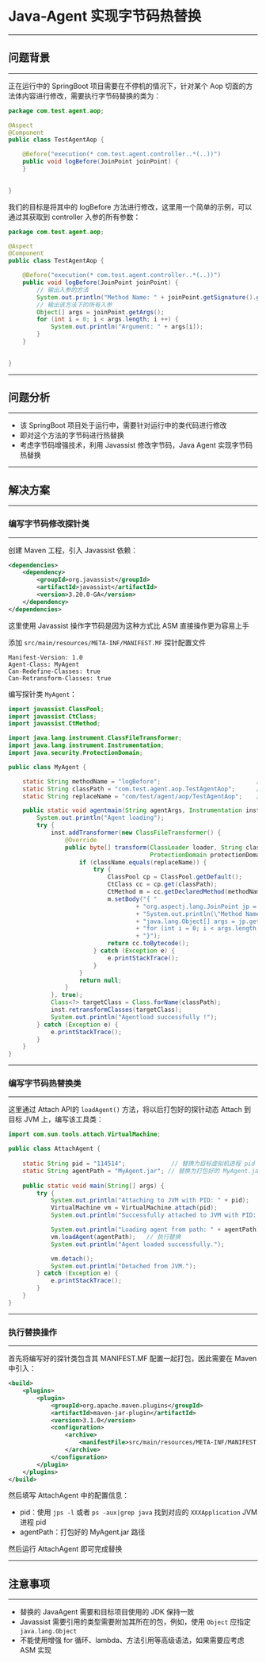 # Java-Agent 实现字节码热替换

****

## 问题背景

****

正在运行中的 SpringBoot 项目需要在不停机的情况下，针对某个 Aop 切面的方法体内容进行修改，需要执行字节码替换的类为：

```java
package com.test.agent.aop;

@Aspect
@Component
public class TestAgentAop {

    @Before("execution(* com.test.agent.controller..*(..))")
    public void logBefore(JoinPoint joinPoint) {
    }
    

}
```

我们的目标是将其中的 logBefore 方法进行修改，这里用一个简单的示例，可以通过其获取到 controller 入参的所有参数：

```java
package com.test.agent.aop;

@Aspect
@Component
public class TestAgentAop {

    @Before("execution(* com.test.agent.controller..*(..))")
    public void logBefore(JoinPoint joinPoint) {
        // 输出入参的方法
        System.out.println("Method Name: " + joinPoint.getSignature().getName());
        // 输出该方法下的所有入参
        Object[] args = joinPoint.getArgs();
        for (int i = 0; i < args.length; i ++) {
            System.out.println("Argument: " + args[i]);
        }
    }
    

}
```

****

## 问题分析

****

- 该 SpringBoot 项目处于运行中，需要针对运行中的类代码进行修改
- 即对这个方法的字节码进行热替换
- 考虑字节码增强技术，利用 Javassist 修改字节码，Java Agent 实现字节码热替换

****

## 解决方案

****

### 编写字节码修改探针类

****

创建 Maven 工程，引入 Javassist 依赖：

```xml
<dependencies>
    <dependency>
        <groupId>org.javassist</groupId>
        <artifactId>javassist</artifactId>
        <version>3.20.0-GA</version>
    </dependency>
</dependencies>
```

这里使用 Javassist 操作字节码是因为这种方式比 ASM 直接操作更为容易上手

添加 `src/main/resources/META-INF/MANIFEST.MF` 探针配置文件

```
Manifest-Version: 1.0
Agent-Class: MyAgent
Can-Redefine-Classes: true
Can-Retransform-Classes: true
```

编写探针类 `MyAgent`：

```java
import javassist.ClassPool;
import javassist.CtClass;
import javassist.CtMethod;

import java.lang.instrument.ClassFileTransformer;
import java.lang.instrument.Instrumentation;
import java.security.ProtectionDomain;

public class MyAgent {

    static String methodName = "logBefore";                           // 需要替换的方法名称
    static String classPath = "com.test.agent.aop.TestAgentAop";      // 需要替换的方法所在的类
    static String replaceName = "com/test/agent/aop/TestAgentAop";    // 底层类名是以 '/' 区分的

    public static void agentmain(String agentArgs, Instrumentation inst) {
        System.out.println("Agent loading");
        try {
            inst.addTransformer(new ClassFileTransformer() {
                @Override
                public byte[] transform(ClassLoader loader, String className, Class<?> classBeingRedefined,
                                        ProtectionDomain protectionDomain, byte[] classfileBuffer) {
                    if (className.equals(replaceName)) {
                        try {
                            ClassPool cp = ClassPool.getDefault();
                            CtClass cc = cp.get(classPath);
                            CtMethod m = cc.getDeclaredMethod(methodName);
                            m.setBody("{ "
                                    + "org.aspectj.lang.JoinPoint jp = $1;"  // 取到第一个参数
                                    + "System.out.println(\"Method Name: \" + jp.getSignature().getName()); "
                                    + "java.lang.Object[] args = jp.getArgs(); "
                                    + "for (int i = 0; i < args.length; i ++) { System.out.println(\"Argument: \" + args[i]); }"
                                    + "}");
                            return cc.toBytecode();
                        } catch (Exception e) {
                            e.printStackTrace();
                        }
                    }
                    return null;
                }
            }, true);
            Class<?> targetClass = Class.forName(classPath);
            inst.retransformClasses(targetClass);
            System.out.println("Agentload successfully !");
        } catch (Exception e) {
            e.printStackTrace();
        }
    }
}
```

****

### 编写字节码热替换类

****

这里通过 Attach API的 `loadAgent()` 方法，将以后打包好的探针动态 Attach 到目标 JVM 上，编写该工具类：

```java
import com.sun.tools.attach.VirtualMachine;

public class AttachAgent {
    
    static String pid = "114514"; 			  // 替换为目标虚拟机进程 pid
    static String agentPath = "MyAgent.jar"; // 替换为打包好的 MyAgent.jar 路径
    
    public static void main(String[] args) {
        try {
            System.out.println("Attaching to JVM with PID: " + pid);
            VirtualMachine vm = VirtualMachine.attach(pid);
            System.out.println("Successfully attached to JVM with PID: " + pid);

            System.out.println("Loading agent from path: " + agentPath);
            vm.loadAgent(agentPath);   // 执行替换
            System.out.println("Agent loaded successfully.");

            vm.detach();
            System.out.println("Detached from JVM.");
        } catch (Exception e) {
            e.printStackTrace();
        }
    }
}
```

****

### 执行替换操作

****

首先将编写好的探针类包含其 MANIFEST.MF 配置一起打包，因此需要在 Maven 中引入：

```xml
<build>
    <plugins>
        <plugin>
            <groupId>org.apache.maven.plugins</groupId>
            <artifactId>maven-jar-plugin</artifactId>
            <version>3.1.0</version>
            <configuration>
                <archive>
                    <manifestFile>src/main/resources/META-INF/MANIFEST.MF</manifestFile>
                </archive>
            </configuration>
        </plugin>
    </plugins>
</build>
```

然后填写 AttachAgent 中的配置信息：

- pid：使用 `jps -l` 或者 `ps -aux|grep java` 找到对应的 `XXXApplication` JVM 进程 pid
- agentPath：打包好的 MyAgent.jar 路径

然后运行 AttachAgent 即可完成替换

****

## 注意事项

****

- 替换的 JavaAgent 需要和目标项目使用的 JDK 保持一致
- Javassist 需要引用的类型需要附加其所在的包，例如，使用 `Object`  应指定 `java.lang.Object`
- 不能使用增强 for 循环、lambda、方法引用等高级语法，如果需要应考虑 ASM 实现





